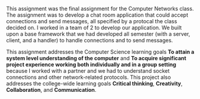 This assignment was the final assignment for the Computer Networks class. The assignment was to develop a chat room application that could accept connections and send messages, all specified by a protocal the class decided on. I worked in a team of 2 to develop our application. We built upon a base framework that we had developed all semester (with a server, client, and a handler) to handle connections and to send messages.

This assignment addresses the Computer Science learning goals **To attain a system level understanding of the computer** and **To acquire significant project experience working both individually and in a group setting** because I worked with a partner and we had to understand socket connections and other network-related protocols. This project also addresses the college-wide learning goals **Critical thinking**, **Creativity**, **Collaboration**, and **Communication**. 
  
